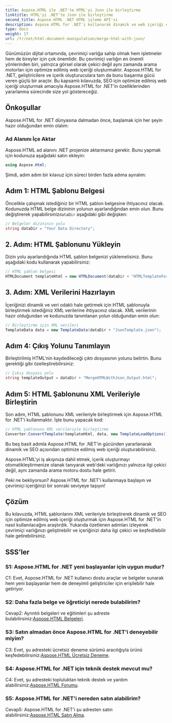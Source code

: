 ```yaml
---
title: Aspose.HTML ile .NET'te HTML'yi Json ile birleştirme
linktitle: HTML'yi .NET'te Json ile birleştirme
second_title: Aspose.HTML .NET HTML işleme API'si
description: Aspose.HTML for .NET'i kullanarak dinamik ve web içeriği oluşturmayı öğrenin. Çevrimiçi varlığınızı güçlendirin ve hedef kitlenizin ilgisini çekin.
type: docs
weight: 17
url: /tr/net/html-document-manipulation/merge-html-with-json/
---
```


Günümüzün dijital ortamında, çevrimiçi varlığa sahip olmak hem işletmeler hem de bireyler için çok önemlidir. Bu çevrimiçi varlığın en önemli yönlerinden biri, yalnızca görsel olarak çekici değil aynı zamanda arama motorları için optimize edilmiş web içeriği oluşturmaktır. Aspose.HTML for .NET, geliştiricilere ve içerik oluşturuculara tam da bunu başarma gücü veren güçlü bir araçtır. Bu kapsamlı kılavuzda, SEO için optimize edilmiş web içeriği oluşturmak amacıyla Aspose.HTML for .NET'in özelliklerinden yararlanma sürecinde size yol göstereceğiz. 

## Önkoşullar

Aspose.HTML for .NET dünyasına dalmadan önce, başlamak için her şeyin hazır olduğundan emin olalım:

### Ad Alanını İçe Aktar

Aspose.HTML ad alanını .NET projenize aktarmanız gerekir. Bunu yapmak için kodunuza aşağıdaki satırı ekleyin:

```csharp
using Aspose.Html;
```

Şimdi, adım adım bir kılavuz için süreci birden fazla adıma ayıralım:

## Adım 1: HTML Şablonu Belgesi

 Öncelikle çalışmak istediğiniz bir HTML şablon belgesine ihtiyacınız olacak. Kodunuzda HTML belge dizininin yolunun ayarlandığından emin olun. Bunu değiştirerek yapabilirsiniz`dataDir` aşağıdaki gibi değişken:

```csharp
// Belgeler dizininin yolu
string dataDir = "Your Data Directory";
```

## 2. Adım: HTML Şablonunu Yükleyin

Dizin yolu ayarlandığında HTML şablon belgenizi yüklemelisiniz. Bunu aşağıdaki kodu kullanarak yapabilirsiniz:

```csharp
// HTML şablon belgesi
HTMLDocument templateHtml = new HTMLDocument(dataDir + "HTMLTemplateForJson.html");
```

## 3. Adım: XML Verilerini Hazırlayın

İçeriğinizi dinamik ve veri odaklı hale getirmek için HTML şablonuyla birleştirmek istediğiniz XML verilerine ihtiyacınız olacak. XML verilerinin hazır olduğundan ve kodunuzda tanımlanan yolun olduğundan emin olun:

```csharp
// Birleştirme için XML verileri
TemplateData data = new TemplateData(dataDir + "JsonTemplate.json");
```

## Adım 4: Çıkış Yolunu Tanımlayın

Birleştirilmiş HTML'nin kaydedileceği çıktı dosyasının yolunu belirtin. Bunu gerektiği gibi özelleştirebilirsiniz:

```csharp
// Çıkış dosyası yolu
string templateOutput = dataDir + "MergeHTMLWithJson_Output.html";
```

## Adım 5: HTML Şablonunu XML Verileriyle Birleştirin

Son adım, HTML şablonunu XML verileriyle birleştirmek için Aspose.HTML for .NET'i kullanmaktır. İşte bunu yapacak kod:

```csharp
// HTML şablonunu XML verileriyle birleştirme
Converter.ConvertTemplate(templateHtml, data, new TemplateLoadOptions(), templateOutput);
```

Bu beş basit adımla Aspose.HTML for .NET'in gücünden yararlanarak dinamik ve SEO açısından optimize edilmiş web içeriği oluşturabilirsiniz. 

Aspose.HTML'yi iş akışınıza dahil etmek, içerik oluşturmayı otomatikleştirmenize olanak tanıyarak web'deki varlığınızı yalnızca ilgi çekici değil, aynı zamanda arama motoru dostu hale getirir. 

Peki ne bekliyorsun? Aspose.HTML for .NET'i kullanmaya başlayın ve çevrimiçi içeriğinizi bir sonraki seviyeye taşıyın!

## Çözüm

Bu kılavuzda, HTML şablonlarını XML verileriyle birleştirerek dinamik ve SEO için optimize edilmiş web içeriği oluşturmak için Aspose.HTML for .NET'in nasıl kullanılacağını araştırdık. Yukarıda özetlenen adımları izleyerek çevrimiçi varlığınızı geliştirebilir ve içeriğinizi daha ilgi çekici ve keşfedilebilir hale getirebilirsiniz.

## SSS'ler

### S1: Aspose.HTML for .NET yeni başlayanlar için uygun mudur?

C1: Evet, Aspose.HTML for .NET kullanıcı dostu araçlar ve belgeler sunarak hem yeni başlayanlar hem de deneyimli geliştiriciler için erişilebilir hale getiriyor.

### S2: Daha fazla belge ve öğreticiyi nerede bulabilirim?

 Cevap2: Ayrıntılı belgeleri ve eğitimleri şu adreste bulabilirsiniz:[Aspose.HTML Belgeleri](https://reference.aspose.com/html/net/).

### S3: Satın almadan önce Aspose.HTML for .NET'i deneyebilir miyim?

 C3: Evet, şu adresteki ücretsiz deneme sürümü aracılığıyla ürünü keşfedebilirsiniz:[Aspose.HTML Ücretsiz Deneme](https://releases.aspose.com/).

### S4: Aspose.HTML for .NET için teknik destek mevcut mu?

 C4: Evet, şu adresteki topluluktan teknik destek ve yardım alabilirsiniz:[Aspose.HTML Forumu](https://forum.aspose.com/).

### S5: Aspose.HTML for .NET'i nereden satın alabilirim?

 Cevap5: Aspose.HTML for .NET'i şu adresten satın alabilirsiniz:[Aspose.HTML Satın Alma](https://purchase.aspose.com/buy).